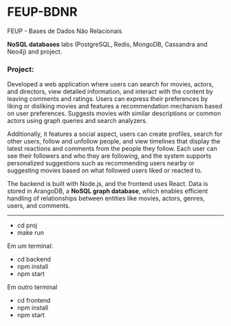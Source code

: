 # FEUP-BDNR
FEUP - Bases de Dados Não Relacionais

**NoSQL databases** labs (PostgreSQL, Redis, MongoDB, Cassandra and Neo4j) and project.

### Project: 

Developed a web application where users can search for movies, actors, and directors, view detailed information, and interact with the content by leaving comments and ratings. Users can express their preferences by liking or disliking movies and features a recommendation mechanism based on user preferences. Suggests movies with similar descriptions or common actors using graph queries and search analyzers. 

Additionally, it features a social aspect, users can create profiles, search for other users, follow and unfollow people, and view timelines that display the latest reactions and comments from the people they follow. Each user can see their followers and who they are following, and the system supports personalized suggestions such as recommending users nearby or suggesting movies based on what followed users liked or reacted to.

The backend is built with Node.js, and the frontend uses React. Data is stored in ArangoDB, a **NoSQL graph database**, which enables efficient handling of relationships between entities like movies, actors, genres, users, and comments.

---

- cd proj
- make run

Em um terminal:

- cd backend
- npm install
- npm start

Em outro terminal

- cd frontend
- npm install
- npm start



